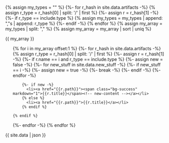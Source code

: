 <!-- Use for sorted flat list resources ValueSet, CodeSystem, SearchParameter, OperationDefinition  allows for highlighting new stuff using include parameter -->
{% assign my_types = "" %}
{%- for r_hash in site.data.artifacts -%}
  {% assign r_type = r_hash[0] | split: '/' | first %}
  {%- assign r = r_hash[1] -%}
  {%- if r_type == include.type %}
    {% assign my_types =  my_types | append: ","s | append: r_type %}
  {%- endif -%}
{% endfor %}
{% assign my_array = my_types | split: "," %}
{% assign my_array = my_array | sort | uniq %}

{{ my_array }}

<ul>
{% for i in my_array offset:1 %}
  {%- for r_hash in site.data.artifacts -%}
      {% assign r_type = r_hash[0] | split: '/' | first %}
      {%- assign r = r_hash[1] -%}
      {%- if r.name == i and r_type == include.type %}
        {%- assign new = false -%}
        {%- for new_stuff in site.data.new_stuff -%}
           {%- if new_stuff == i -%}
             {%- assign new = true -%}
             {%- break -%}
           {%- endif -%}
        {%- endfor -%}

        {%- if new -%}
          <li><a href="{{r.path}}"><span class="bg-success" markdown="1">{{r.title}}</span><!-- new-content --></a></li>
        {% else %}
          <li><a href="{{r.path}}">{{r.title}}</a></li>
        {% endif %}

    {% endif %}
  {%- endfor -%}
{% endfor %}
</ul>


{{ site.data | json }}